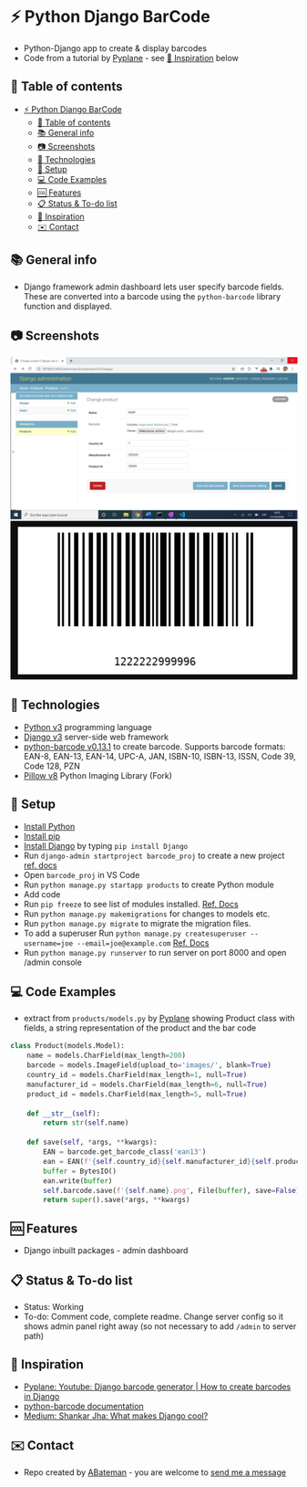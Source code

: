 # :zap: Python Django BarCode

* Python-Django app to create & display barcodes
* Code from a tutorial by [Pyplane](https://www.youtube.com/channel/UCQtHyVB4O4Nwy1ff5qQnyRw) - see [:clap: Inspiration](#clap-inspiration) below

## :page_facing_up: Table of contents

* [:zap: Python Django BarCode](#zap-python-django-barcode)
	* [:page_facing_up: Table of contents](#page_facing_up-table-of-contents)
	* [:books: General info](#books-general-info)
	* [:camera: Screenshots](#camera-screenshots)
	* [:signal_strength: Technologies](#signal_strength-technologies)
	* [:floppy_disk: Setup](#floppy_disk-setup)
	* [:computer: Code Examples](#computer-code-examples)
	* [:cool: Features](#cool-features)
	* [:clipboard: Status & To-do list](#clipboard-status--to-do-list)
	* [:clap: Inspiration](#clap-inspiration)
	* [:envelope: Contact](#envelope-contact)

## :books: General info

* Django framework admin dashboard lets user specify barcode fields. These are converted into a barcode using the `python-barcode` library function and displayed.

## :camera: Screenshots

![screen print](./img/admin.png)
![screen print](./img/barcode.png)

## :signal_strength: Technologies

* [Python v3](https://www.python.org/) programming language
* [Django v3](https://www.djangoproject.com/) server-side web framework
* [python-barcode v0.13.1](https://pypi.org/project/python-barcode/) to create barcode. Supports barcode formats: EAN-8, EAN-13, EAN-14, UPC-A, JAN, ISBN-10, ISBN-13, ISSN, Code 39, Code 128, PZN
* [Pillow v8](https://pypi.org/project/Pillow/) Python Imaging Library (Fork)

## :floppy_disk: Setup

* [Install Python](https://docs.python-guide.org/starting/installation/)
* [Install pip](https://docs.python-guide.org/dev/virtualenvs/#installing-pipenv)
* [Install Django](https://docs.djangoproject.com/en/3.1/howto/windows/) by typing `pip install Django`
* Run `django-admin startproject barcode_proj` to create a new project [ref. docs](https://docs.djangoproject.com/en/3.1/intro/tutorial01/)
* Open `barcode_proj` in VS Code
* Run `python manage.py startapp products` to create Python module
* Add code
* Run `pip freeze` to see list of modules installed. [Ref. Docs](https://pip.pypa.io/en/stable/reference/pip_freeze/)
* Run `python manage.py makemigrations` for changes to models etc.
* Run `python manage.py migrate` to migrate the migration files.
* To add a superuser Run `python manage.py createsuperuser --username=joe --email=joe@example.com` [Ref. Docs](https://docs.djangoproject.com/en/3.1/topics/auth/default/)
* Run `python manage.py runserver` to run server on port 8000 and open /admin console

## :computer: Code Examples

* extract from `products/models.py` by [Pyplane](https://www.youtube.com/channel/UCQtHyVB4O4Nwy1ff5qQnyRw)  showing Product class with fields, a string representation of the product and the bar code

```python
class Product(models.Model):
    name = models.CharField(max_length=200)
    barcode = models.ImageField(upload_to='images/', blank=True)
    country_id = models.CharField(max_length=1, null=True)
    manufacturer_id = models.CharField(max_length=6, null=True)
    product_id = models.CharField(max_length=5, null=True)

    def __str__(self):
        return str(self.name)

    def save(self, *args, **kwargs):
        EAN = barcode.get_barcode_class('ean13')
        ean = EAN(f'{self.country_id}{self.manufacturer_id}{self.product_id}', writer=ImageWriter())
        buffer = BytesIO()
        ean.write(buffer)
        self.barcode.save(f'{self.name}.png', File(buffer), save=False)
        return super().save(*args, **kwargs)
```

## :cool: Features

* Django inbuilt packages - admin dashboard

## :clipboard: Status & To-do list

* Status: Working
* To-do: Comment code, complete readme. Change server config so it shows admin panel right away (so not necessary to add `/admin` to server path)

## :clap: Inspiration

* [Pyplane: Youtube: Django barcode generator | How to create barcodes in Django](https://www.youtube.com/watch?v=VDIJ4GgKxR8&t=102s)
* [python-barcode documentation](https://python-barcode.readthedocs.io/en/stable/barcode.html#creating-barcodes-as-image)
* [Medium: Shankar Jha: What makes Django cool?](https://medium.com/@shankarj67/what-makes-django-cool-5d7cad83de5c)

## :envelope: Contact

* Repo created by [ABateman](https://www.andrewbateman.org) - you are welcome to [send me a message](https://andrewbateman.org/contact)
